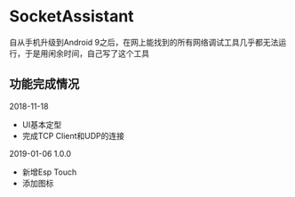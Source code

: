 # SocketAssistant

自从手机升级到Android 9之后，在网上能找到的所有网络调试工具几乎都无法运行，于是用闲余时间，自己写了这个工具

## 功能完成情况

2018-11-18

- UI基本定型
- 完成TCP Client和UDP的连接

2019-01-06 1.0.0

- 新增Esp Touch
- 添加图标
